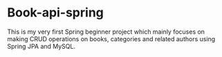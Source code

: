 # Book-api-spring
This is my very first Spring beginner project which mainly focuses on making CRUD operations on books, categories and related authors  using Spring JPA and MySQL.
